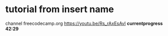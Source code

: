 # tutorial from insert name
channel freecodecamp.org
https://youtu.be/Rs_rAxEsAvI
**currentprogress 42:29**